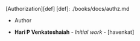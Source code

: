 

[Authorization][def]
[def]: ./books/docs/authz.md


- Author
* **Hari P Venkateshaiah** - *Initial work* - [havenkat]
